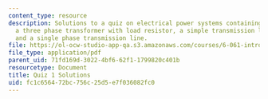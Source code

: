 ```yaml
---
content_type: resource
description: Solutions to a quiz on electrical power systems containing problems on
  a three phase transformer with load resistor, a simple transmission line model,
  and a single phase transmission line.
file: https://ol-ocw-studio-app-qa.s3.amazonaws.com/courses/6-061-introduction-to-electric-power-systems-spring-2011/fc1c656472bc756c25d5e7f036082fc0_MIT6_061S11_quiz01_sol.pdf
file_type: application/pdf
parent_uid: 71fd169d-3022-4bf6-62f1-1799820c401b
resourcetype: Document
title: Quiz 1 Solutions
uid: fc1c6564-72bc-756c-25d5-e7f036082fc0
---
```

